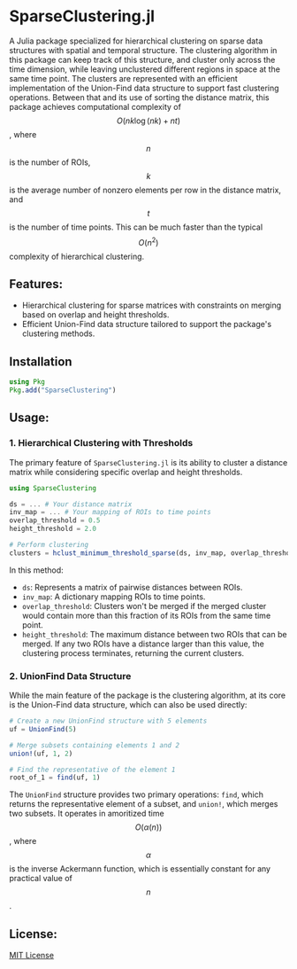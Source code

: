 # SparseClustering.jl

A Julia package specialized for hierarchical clustering on sparse data structures with spatial and temporal structure. The clustering algorithm in this package can keep track of this structure, and cluster only across the time dimension, while leaving unclustered different regions in space at the same time point. The clusters are represented with an efficient implementation of the Union-Find data structure to support fast clustering operations. Between that and its use of sorting the distance matrix, this package achieves computational complexity of $$O(n k \log(n k) + n t)$$, where $$n$$ is the number of ROIs, $$k$$ is the average number of nonzero elements per row in the distance matrix, and $$t$$ is the number of time points. This can be much faster than the typical $$O(n^2)$$ complexity of hierarchical clustering.

## Features:

- Hierarchical clustering for sparse matrices with constraints on merging based on overlap and height thresholds.
- Efficient Union-Find data structure tailored to support the package's clustering methods.

## Installation

```julia
using Pkg
Pkg.add("SparseClustering")
```

## Usage:

### 1. Hierarchical Clustering with Thresholds

The primary feature of `SparseClustering.jl` is its ability to cluster a distance matrix while considering specific overlap and height thresholds.

```julia
using SparseClustering

ds = ... # Your distance matrix
inv_map = ... # Your mapping of ROIs to time points
overlap_threshold = 0.5
height_threshold = 2.0

# Perform clustering
clusters = hclust_minimum_threshold_sparse(ds, inv_map, overlap_threshold, height_threshold)
```

In this method:

- `ds`: Represents a matrix of pairwise distances between ROIs.
- `inv_map`: A dictionary mapping ROIs to time points.
- `overlap_threshold`: Clusters won't be merged if the merged cluster would contain more than this fraction of its ROIs from the same time point.
- `height_threshold`: The maximum distance between two ROIs that can be merged. If any two ROIs have a distance larger than this value, the clustering process terminates, returning the current clusters.

### 2. UnionFind Data Structure

While the main feature of the package is the clustering algorithm, at its core is the Union-Find data structure, which can also be used directly:

```julia
# Create a new UnionFind structure with 5 elements
uf = UnionFind(5)

# Merge subsets containing elements 1 and 2
union!(uf, 1, 2)

# Find the representative of the element 1
root_of_1 = find(uf, 1)
```

The `UnionFind` structure provides two primary operations: `find`, which returns the representative element of a subset, and `union!`, which merges two subsets. It operates in amoritized time $$O(\alpha(n))$$, where $$\alpha$$ is the inverse Ackermann function, which is essentially constant for any practical value of $$n$$.

## License:

[MIT License](link-to-license)

